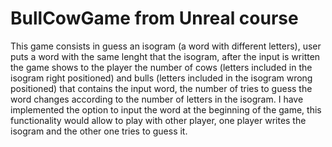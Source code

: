 # BullCowGame from Unreal course
This game consists in guess an isogram (a word with different letters), user puts a word with the same lenght that the isogram, after the input is written the game shows to the player the number of cows (letters included in the isogram right positioned) and bulls (letters included in the isogram wrong positioned) that contains the input word,  the number of tries to guess the word changes according to the number of letters in the isogram. 
I have implemented the option to input the word at the beginning of the game, this functionality would allow to play with other player, one player writes the isogram and the other one tries to guess it.
